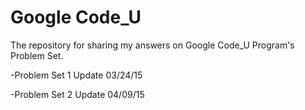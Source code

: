 # Google Code_U
The repository for sharing my answers on Google Code_U Program's Problem Set.


-Problem Set 1 Update 03/24/15

-Problem Set 2 Update 04/09/15
